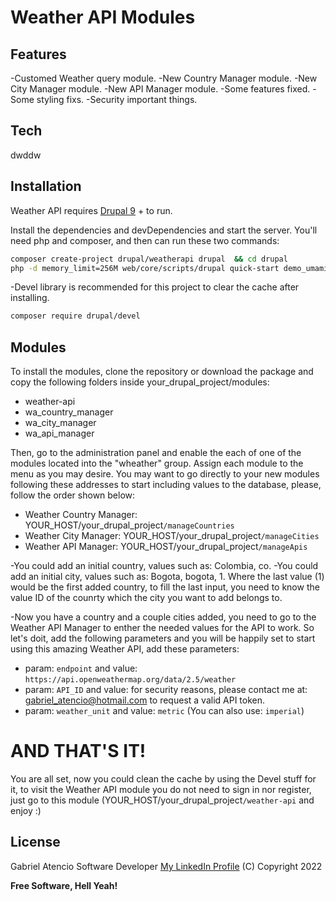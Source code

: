 # Weather API Modules


## Features
-Customed Weather query module.
-New Country Manager module.
-New City Manager module.
-New API Manager module.
-Some features fixed.
-Some styling fixs.
-Security important things.

## Tech

dwddw

## Installation

Weather API requires [Drupal 9](https://www.drupal.org/about/9) + to run.

Install the dependencies and devDependencies and start the server. You'll need php and composer, and then can run these two commands:

```sh
composer create-project drupal/weatherapi drupal  && cd drupal
php -d memory_limit=256M web/core/scripts/drupal quick-start demo_umami
```

-Devel library is  recommended for this project to clear the cache after installing.
```sh
composer require drupal/devel
```

## Modules


To install the modules, clone the repository or download the package and copy the following folders inside your_drupal_project/modules:

- weather-api
- wa_country_manager
- wa_city_manager
- wa_api_manager

Then, go to the administration panel and enable the each of one of the modules located into the "wheather" group. Assign each module to the menu as you may desire. You may want to go directly to your new modules following these addresses to start including values to the database, please, follow the order shown below:

- Weather Country Manager: YOUR_HOST/your_drupal_project`/manageCountries`
- Weather City Manager: YOUR_HOST/your_drupal_project`/manageCities`
- Weather API Manager: YOUR_HOST/your_drupal_project`/manageApis`

-You could add an initial country, values such as: Colombia, co.
-You could add an initial city, values such as: Bogota, bogota, 1. Where the last value (1) would be the first added country, to fill the last input, you need to know the value ID of the counrty which the city you want to add belongs to.

-Now you have a country and a couple cities added, you need to go to the Weather API Manager to enther the needed values for the API to work. So let's doit, add the following parameters and you will be happily set to start using this amazing Weather API, add these parameters:

- param: `endpoint` and value: `https://api.openweathermap.org/data/2.5/weather`
- param: `API_ID` and value: for security reasons, please contact me at: gabriel_atencio@hotmail.com to request a valid API token.
- param: `weather_unit` and value: `metric` (You can also use: `imperial`)

# AND THAT'S IT!

You are all set, now you could clean the cache by using the Devel stuff for it, to visit the Weather API module you do not need to sign in nor register, just go to this module (YOUR_HOST/your_drupal_project`/weather-api` and enjoy :)


## License

Gabriel Atencio
Software Developer
[My LinkedIn Profile](https://linkedin.com/in/gabriel-atencio)
(C) Copyright 2022

**Free Software, Hell Yeah!**